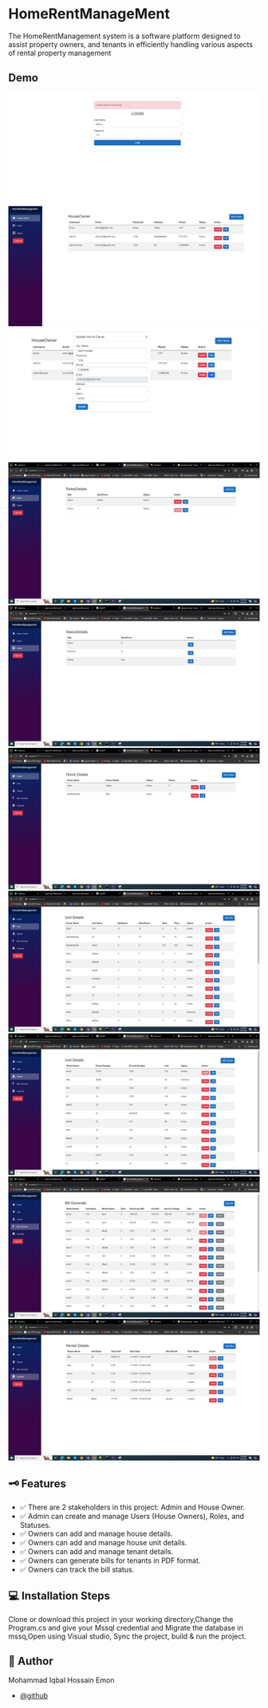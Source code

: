 
# HomeRentManageMent

The HomeRentManagement system is a software platform designed to assist property owners, and tenants in efficiently handling various aspects of rental property management


## Demo

 ![](Home/Capture.PNG)
 ![](Home/Add%20Owner.PNG)
 ![](Home/dfas.PNG) 
 ![](Home/Screenshot%20(5).png)
 ![](Home/Screenshot%20(6).png)
 ![](Home/Screenshot%20(7).png)
 ![](Home/Screenshot%20(8).png)
 ![](Home/Screenshot%20(9).png)
 ![](Home/Screenshot%20(10).png)
 ![](Home/Screenshot%20(11).png)
 
 
 
 
## 🗝 Features

- ✅ There are 2 stakeholders in this project: Admin and House Owner.
- ✅ Admin can create and manage Users (House Owners), Roles, and Statuses.
- ✅ Owners can add and manage house details.
- ✅ Owners can add and manage house unit details.
- ✅ Owners can add and manage tenant details.
- ✅ Owners can generate bills for tenants in PDF format.
- ✅ Owners can track the bill status.

## 💻  Installation Steps
Clone or download this project in your working directory,Change the Program.cs and give your Mssql credential and Migrate the database in mssq,Open using Visual studio, Sync the project, build & run the project.
## 🧑 Author
Mohammad Iqbal Hossain Emon
- [@github](https://github.com/iqbal-emon)

